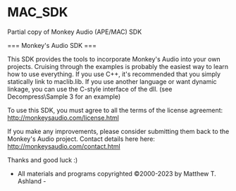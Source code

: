 # MAC_SDK
Partial copy of Monkey Audio (APE/MAC) SDK

=== Monkey's Audio SDK ===

This SDK provides the tools to incorporate Monkey's Audio into your own projects. Cruising through the examples is probably the easiest way to learn how to use everything. If you use C++, it's recommended that you simply statically link to maclib.lib. If you use another language or want dynamic linkage, you can use the C-style interface of the dll. (see Decompress\Sample 3 for an example)

To use this SDK, you must agree to all the terms of the license agreement:
http://monkeysaudio.com/license.html

If you make any improvements, please consider submitting them back to the Monkey's Audio project.  Contact details here here:
http://monkeysaudio.com/contact.html

Thanks and good luck :)

- All materials and programs copyrighted ©2000-2023 by Matthew T. Ashland -